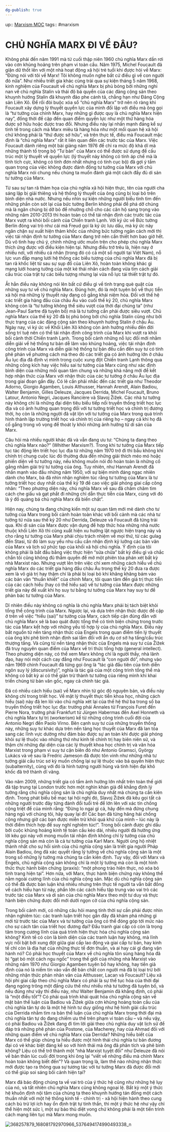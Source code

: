 ```yaml
---
dg-publish: true
---
```

up:: [Marxism MOC](../../Maps/Marxism%20MOC.md)
tags:: #marxism 

# CHỦ NGHĨA MARX ĐI VỀ ĐÂU?
Không phải đến năm 1991 mà từ cuối thập niên 1960 chủ nghĩa Marx dần rơi vào cơn khủng hoảng trên phạm vi toàn cầu. Năm 1975, Michel Foucault đã giận dữ thốt lên với một nhà hoạt động xã hội trẻ tuổi khi được hỏi về Marx: “Đừng nói với tôi về Marx! Tôi không muốn nghe bất cứ điều gì về con người đó nữa”. Như nhiều triết gia khác cùng trải qua sự kiện tháng 5 năm 1968, kinh nghiệm của Foucault về chủ nghĩa Marx bị phủ bóng bởi những nghi nan về chủ nghĩa Stalin và thái độ bá quyền của các đảng cộng sản theo khuynh hướng Stalin đã khuynh đảo phe cánh tả, chẳng hạn như Đảng Cộng sản Liên Xô. Để rồi đòi buộc xóa sổ “chủ nghĩa Marx” trở nên rõ ràng khi Foucault xây dựng lý thuyết quyền lực của mình đối lập với điều mà ông gọi là “tư tưởng của chính Marx, hay những gì được quy là chủ nghĩa Marx hiện nay”, đồng thời đề cập đến quan điểm quyền lực như một thứ hàng hóa được sở hữu hoặc được trao đổi. Nhưng điều này lại nhấn mạnh đáng kể sự tinh tế trong cách mà Marx miêu tả hàng hóa như một mối quan hệ xã hội chứ không phải là “thứ được sở hữu”, và trên thực tế, điều mà Foucault mặc định là “chủ nghĩa Marx” rất ít liên quan đến các trước tác của Marx. Việc Foucault dành riêng một bài giảng năm 1976 để chỉ ra mức độ khả dĩ mà những thành tố trong bộ “Tư bản” của Marx có thể được sử dụng để cấu trúc một lý thuyết về quyền lực (lý thuyết này không có tính áp chế mà là tính tích cực, không có tính đơn nhất nhưng có tính cục bộ) đã gợi ý tầm quan trọng của việc không được đánh đồng tư tưởng của Marx với chủ nghĩa Marx nói chung nếu chúng ta muốn đánh giá một cách đầy đủ di sản tư tưởng của Marx.

Từ sau sự tan rã thảm họa của chủ nghĩa xã hội hiện thực, tên của người cha sáng lập bị giải thiêng và hệ thống lý thuyết của ông cũng bị loại bỏ trên bình diện nhà nước. Nhưng nếu nhìn sự kiện những người biểu tình tìm đến những phần còn sót lại của bức tường Berlin không phải để phá dỡ chúng mà là ngăn chúng bị dỡ bỏ để nhường chỗ cho các căn hộ sang trọng vào những năm 2010-2013 thì hoàn toàn có thể tái nhận định các trước tác của Marx vượt ra khỏi bối cảnh của Chiến tranh Lạnh. Với ký ức về Bức tường Berlin đóng vai trò như cái mà Freud gọi là ký ức lưu dấu, mà ký ức này ngăn chặn sự xuất hiện thảm khốc của những bức tường ngăn cách mới thì việc tái nhận định tư tưởng của Marx đang trở nên cần thiết hơn bao giờ hết. Dù vô tình hay chủ ý, chính những ước muốn trên cho phép chủ nghĩa Marx thích ứng được với điều kiện hiện tại. Nhưng điều trớ trêu là, hiện nay ở nhiều nơi, với nhiều cá nhân (trong đó có cả một số người tại Việt Nam), nỗ lực vun đắp mạng lưới hệ thống các biểu tượng của chủ nghĩa Marx đã bị tan rã khốc liệt từ sau sự sụp đổ của Liên Xô, hoàn toàn không khác gì mạng lưới hoang tưởng của một kẻ thái nhân cách đang vừa tìm cách giải cấu trúc của trật tự các biểu tượng nhưng lại vừa nỗ lực tái thiết trật tự đó.

Ắt hẳn điều này không nói lên bất cứ điều gì về tình trạng què quặt của những suy tư về chủ nghĩa Marx. Đúng hơn, đó là một tuyên bố về thực tiễn xã hội mà những lý thuyết này đang cố gắng khái niệm hóa. Đối với thế hệ các triết gia hàng đầu của châu Âu vào cuối thế kỷ 20, chủ nghĩa Marx không còn là “tư tưởng không thể siêu vượt của thời đại chúng ta” (như Jean-Paul Sartre đã tuyên bố) mà là tư tưởng cần phải được siêu vượt. Chủ nghĩa Marx của thế kỷ 20 đã bị phủ bóng bởi chủ nghĩa Stalin cũng như bởi thực trạng của các đảng cộng sản theo khuynh hướng Stalin ở châu Âu. Ngày nay, vì ký ức về Khối Liên Xô không còn ảnh hưởng nhiều đến đời sống trí tuệ nên có thể tái nhận định công trình của Marx khi vượt ra khỏi bối cảnh thời Chiến tranh Lạnh. Trong bối cảnh những nỗ lực đổi mới nhằm diễn giải về hệ thống tư bản dễ lâm vào khủng hoảng, việc tái nhận định công trình của Marx và diễn giải hệ thống tư bản đều cần đến suy tư có tính phê phán về phương cách mà theo đó các triết gia có ảnh hưởng lớn ở châu Âu lục địa đã định vị mình trong cuộc xung đột Chiến tranh Lạnh thông qua những công kích hay việc hiểu sai tư tưởng của Marx cũng như xác định bình diện của những mối quan tâm chung và những khả năng mới để kết hợp nhận thức của Marx với nhận thức của các tư tưởng ở châu Âu lục địa trong giai đoạn gần đây. Có lẽ cần phải nhắc đến các triết gia như Theodor Adorno, Giorgio Agamben, Louis Althusser, Hannah Arendt, Alain Badiou, Walter Benjamin, Gilles Deleuze, Jacques Derrida, Michel Foucault, Bruno Latour, Antonio Negri, Jacques Rancière và Slavoj Žižek. Các nhà tư tưởng này không chỉ là những đại diện tiêu biểu tiếp nối truyền thống triết học lục địa và có ảnh hưởng quan trọng đối với tư tưởng triết học và chính trị đương thời, họ còn là những người đã vật lộn với tư tưởng của Marx trong quá trình hình thành lập trường triết học và chính trị của riêng họ – ngay cả khi họ đã cố gắng trong vô vọng để thoát ly khỏi những ảnh hưởng từ di sản của Marx.

Câu hỏi mà nhiều người khác đã và vẫn đang ưu tư: “Chúng ta đang theo chủ nghĩa Marx nào?” (Whither Marxism?). Trong khi tư tưởng của Marx tiếp tục tác động lên triết học lục địa từ những năm 1970 trở đi thì bầu không khí chính trị chung cuộc lúc đó thường đưa đến những giải thích méo mó hoặc phiến diện về tư tưởng này, nếu không muốn nói đó hoàn toàn là những cố gắng nhằm giải trừ tư tưởng của ông. Tuy nhiên, như Hannah Arendt đã nhấn mạnh vào đầu những năm 1950, với sự biện minh đáng ngạc nhiên dành cho Marx, bà đã nhìn nhận nghiêm túc rằng tư tưởng của Marx là tư tưởng triết học duy nhất của thế kỷ 19 đề cao việc giải phóng giai cấp công nhân: “Theo phương diện này, chủ nghĩa Marx về sau đã chăm chăm tìm cách che giấu và gạt phắt đi những chỉ dẫn thực tiễn của Marx, cùng với đó là ý đồ quảng bá chủ nghĩa Marx đã biến chất”.

Hiện nay, chúng ta đang chứng kiến một sự quan tâm mới mẻ dành cho tư tưởng của Marx trong bối cảnh hoàn toàn khác với bối cảnh mà các nhà tư tưởng từ nửa sau thế kỷ 20 như Derrida, Deleuze và Foucault đã từng trải qua. Khi di sản của Marx được vận dụng để hợp thức hóa những nhà nước thuộc khối Liên Xô thì cũng xuất hiện xu hướng lật ngược hiện trạng này và cho rằng tư tưởng của Marx phải chịu trách nhiệm về mọi thứ, từ các gulag đến Stasi, từ đó làm suy yếu nhu cầu cần nhận định kỹ lưỡng các bản văn của Marx và lịch sử phức tạp của khối xã hội chủ nghĩa. Ý định của tôi không phải là bắt đầu bằng việc thực hiện “sửa chữa” bất kỳ điều gì và chắc chắn tôi cũng không đủ thẩm quyền để mở một phiên tòa phán xét bất kỳ nhà Marxist nào. Nhưng vượt lên trên việc chỉ xem những cách hiểu về chủ nghĩa Marx do các triết gia hàng đầu châu Âu trong thế kỷ 20 đưa ra được xem là vô giá trị hay thậm chí là phải bị loại bỏ khi khăng khăng bám vào các bản văn “thuần khiết” của chính Marx, tôi quan tâm đến giá trị thực tiễn của các cách hiểu (hay có thể hiểu sai) về tư tưởng của Marx được những triết gia này đề xuất khi họ suy tư bằng tư tưởng của Marx hay suy tư để phản bác tư tưởng của Marx.

Dĩ nhiên điều này không có nghĩa là chủ nghĩa Marx phải bị tách biệt khỏi tổng thể công trình của Marx. Ngược lại, và dựa trên nhận thức được đề cập ở trên về việc “hiểu (sai)” tư tưởng của Marx, cách tiếp cận đúng đắn với chủ nghĩa Marx sẽ là bao quát được tổng thể có tính biện chứng trong trước tác của Marx kết hợp với những yếu tố hợp lý của chủ nghĩa Marx. Điều này bắt nguồn từ nền tảng nhận thức của Engels trong quan điểm tiền lý thuyết của ông khi phê bình nhận định sai lầm đối với ẩn dụ cơ sở hạ tầng/cấu trúc thượng tầng. Và cũng từ nền tảng nhận thức của Engels mà suy tư của Žižek đã truy nguyên quan điểm của Marx về tri thức tổng hợp (general intellect). Theo phương diện này, có thể xem Marx không chỉ là người thầy, nhà lãnh đạo, hay nói một cách cay đắng như Foucault là “con người đó”, nhưng vào năm 1969 chính Foucault đã từng gọi ông là “tác giả đầu tiên của tính diễn ngôn suy lý (discursivity)”, nghĩa là tác giả của một công trình tổng thể mà không có bất kỳ ai có thể giản trừ thành tư tưởng của riêng mình khi khai triển chúng từ bản văn gốc, ngay cả chính tác giả.

Đã có nhiều cách hiểu (sai) về Marx nhìn từ góc độ nguyên bản, và điều này không chỉ trong triết học. Về mặt lý thuyết thực tiễn khoa học, những cách hiểu (sai) này đã len lỏi vào chủ nghĩa xét lại của thế hệ thứ ba trong số ba truyền thống triết học lục địa: trường phái Annales từ François Furet đến Pierre Nora, trường phái Frankfurt từ Jürgen Habermas đến Axel Honneth và chủ nghĩa Marx tự trị (workerism) kể từ những công trình cuối đời của Antonio Negri đến Paolo Virno. Bên cạnh suy tư của những truyền thống này, những suy tư khác dựa trên nền tảng học thuyết của Marx đã lan tỏa sang các lĩnh vực dường như đảm bảo được sự an toàn khi được giải phóng khỏi sự lệ thuộc vào những thứ như kinh tế chính trị hay biên niên sử, và thậm chí những đại diện của các lý thuyết khoa học chính trị và văn hóa Marxist trong phạm vi suy tư cận biên đó như Antonio Gramsci, György Lukács và về sau là Fredric Jameson đã được tôn vinh như những nhà tư tưởng giải cấu trúc sơ kỳ muốn chống lại sự lệ thuộc vào bá quyền hiện thực (subalternity), cùng với đó là hình tượng người hùng và tính hiện đại khô khốc đã trở thành dĩ vãng.

Vào năm 2009, những triết gia có tầm ảnh hưởng lớn nhất trên toàn thế giới đã tập trung tại London trước hơn một nghìn khán giả để khẳng định lý tưởng rằng chủ nghĩa cộng sản là chủ nghĩa duy nhất mà chúng ta cần kiên định. Trong phát biểu bế mạc tại hội nghị đó, Slavoj Žižek đã kêu gọi tất cả những người trước đây từng đánh đổi tuổi trẻ để lớn lên với xác tín chống cộng triệt để của mình rằng: “Đừng lo ngại gì cả, hãy đến mà đứng chung hàng ngũ với chúng tôi, hãy quay lại đi! Các bạn đã từng hăng hái chống cộng nhưng giờ các bạn được miễn trừ khỏi quá khứ của mình – lúc này là thời điểm thích hợp để suy nghĩ nghiêm túc!”. Trong bối cảnh được ghi dấu bởi cuộc khủng hoảng kinh tế toàn cầu kéo dài, nhiều người đã hưởng ứng lời kêu gọi này với mong muốn tái nhận định không chỉ lý tưởng của chủ nghĩa cộng sản mà còn là cả tư tưởng của Karl Marx. Người ủng hộ nhiệt thành nhất cho sự hồi sinh của chủ nghĩa cộng sản là triết gia người Pháp Alain Badiou, ông đã xác quyết rằng lý tưởng về chủ nghĩa cộng sản là một trong số những lý tưởng mà chúng ta cần kiên định. Tuy vậy, đối với Marx và Engels, chủ nghĩa cộng sản không chỉ là một lý tưởng mà còn là một hình thức thực hành biện chứng (praxis): “một phong trào hiện thực, nó xóa bỏ tình trang hiện tại”. Hơn nữa, với Marx, thực hành biện chứng này không thể nằm ngoài cương lĩnh của chủ nghĩa cộng sản. Mặc dù chủ nghĩa cộng sản có thể đã được bàn luận khá nhiều nhưng trên thực tế người ta vẫn bất đồng về cách hiểu hạn từ này, phần lớn các cách hiểu tập trung vào vai trò các trước tác của Marx và di sản của chủ nghĩa Marx theo một tư duy và thực hành biện chứng được đổi mới dưới ngọn cờ của chủ nghĩa cộng sản.

Trong bối cảnh mới, có những câu hỏi mang tính thời sự cần phải được nhìn nhận nghiêm túc: các tranh luận triết học gần đây đã khám phá những gì mới từ trước tác của Marx và tư tưởng của ông có thể đóng góp tới mức nào cho sự cách tân của triết học đương đại? Đấu tranh giai cấp có còn là trọng tâm trong cương lĩnh của quá trình hiện thực hóa chủ nghĩa cộng sản không? Kinh tế có còn là bình diện của các tranh luận hay không, mà lĩnh vực nổi bật bởi xung đột giữa giai cấp lao động và giai cấp tư bản, hay kinh tế chỉ còn là địa hạt của những thực tế đơn thuần, và ai hay cái gì đang vận hành nó? Có phải học thuyết của Marx về chủ nghĩa tôn sùng hàng hóa đã bị “gạt bỏ một cách ngu ngốc” trong thế giới của những nhà Marxist vào những năm 1970 như Giorgio Agamben tuyên bố hay không, hay tiền giả định của nó là niềm tin vào vấn đề bản chất con người mà đã bị loại trừ bởi những nhận thức phản nhân văn của Althusser, Lacan và Foucault? Liệu xã hội phi giai cấp theo chủ nghĩa Marx có phải là sự thế tục hóa của thời đại đang ngóng trông một đấng cứu thế như nhiều nhà tư tưởng đã tuyên bố, và nếu đúng như vậy thì điều này, như Walter Benjamin đã khẳng định, có phải là “một điều tốt”? Có phải quá trình khái quát hóa chủ nghĩa cộng sản về mặt bản thể luận của Badiou và Žižek giữa cơn khủng hoảng toàn cầu của chủ nghĩa tân tự do là một hệ hình tư duy giống như hệ hình giải cấu trúc của Derrida nhằm tìm ra bản thể luận của chủ nghĩa Marx trong thời đại mà chủ nghĩa tân tự do đang chiếm ưu thế trên phạm vi toàn cầu – và nếu vậy, có phải Badiou và Žižek đang đi tìm lời giải theo chủ nghĩa duy vật lịch sử để đáp trả những phê phán của Postone, của Macherey, hay của Ahmad đối với những quan điểm về chủ nghĩa Marx của Derrida? Những hiểu biết của Marx có thể giúp chúng ta hiểu được một hình thái chủ nghĩa tư bản đương đại có vẻ khác biệt đáng kể so với hình thái mà ông đã phân tích và phê bình không? Liệu có thể trở thành một “nhà Marxist tuyệt đối” như Deleuze đã nói về bản thân lúc cuối đời trong khi ông lại “viết về những điều mà chính Marx hoàn toàn không biết đến”? Và quan trọng là, làm thế nào những nhận thức mới được tạo ra thông qua sự tương tác với tư tưởng Marx đã được đổi mới có thể giúp soi sáng bối cảnh hiện tại?

Marx đã báo động chúng ta về vai trò của ý thức hệ cũng như những hệ lụy của nó, và tất nhiên chủ nghĩa Marx cũng không ngoại lệ. Bất kỳ một ý thức hệ khuôn định nội tâm của chúng ta theo khuynh hướng tán đồng một cách thuần nhất với một hệ thống kinh tế - chính trị - xã hội hiện hành theo cung cách bù trừ lợi ích hay ổn định trật tự tinh thần, thì một ý thức hệ như vậy chỉ thể hiện một sức ì, một sự bảo thủ diệt vong chứ không phải là một tiến trình cách mạng liên tục mà Marx mong muốn.

![368257879_168081792970966_5376494174990493338_n](../../Utilities/Images/368257879_168081792970966_5376494174990493338_n.jpg)
